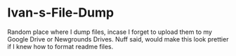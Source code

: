 # Ivan-s-File-Dump
Random place where I dump files, incase I forget to upload them to my Google Drive or Newgrounds Drives.
Nuff said, would make this look prettier if I knew how to format readme files.
